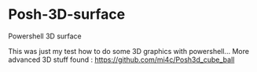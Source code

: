 # Posh-3D-surface
Powershell 3D surface

This was just my test how to do some 3D graphics with powershell...
More advanced 3D stuff found : https://github.com/mi4c/Posh3d_cube_ball
